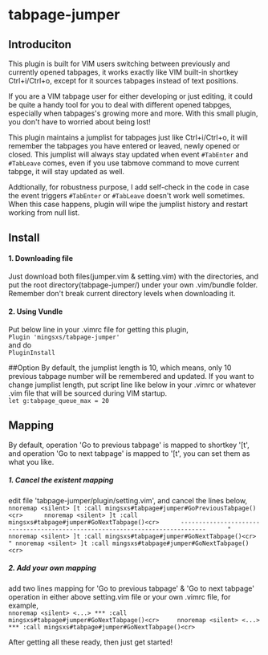 # tabpage-jumper

## Introduciton

This plugin is built for VIM users switching between previously and currently opened tabpages, it works exactly like VIM built-in shortkey Ctrl+i/Ctrl+o, except for it sources tabpages instead of text positions.     
    
If you are a VIM tabpage user for either developing or just editing, it could be quite a handy tool for you to deal with different opened tabpges, especially when tabpages's growing more and more. With this small plugin, you don't have to worried about being lost!    
    
This plugin maintains a jumplist for tabpages just like Ctrl+i/Ctrl+o, it will remember the tabpages you have entered or leaved, newly opened or closed. This jumplist will always stay updated when event `#TabEnter` and `#TabLeave` comes, even if you use tabmove command to move current tabpge, it will stay updated as well.  
    
Addtionally, for robustness purpose, I add self-check in the code in case the event triggers `#TabEnter` or `#TabLeave` doesn't work well sometimes. When this case happens, plugin will wipe the jumplist history and restart working from null list.   

## Install
#### 1. Downloading file
Just download both files(jumper.vim & setting.vim) with the directories, and put the root directory(tabpage-jumper/) under your own .vim/bundle folder. Remember don't break current directory levels when downloading it.

#### 2. Using Vundle
Put below line in your .vimrc file for getting this plugin,   
                                        `Plugin 'mingsxs/tabpage-jumper'`    
and do   
                                        `PluginInstall`   

##Option
By default, the jumplist length is 10, which means, only 10 previous tabpage number will be remembered and updated. If you want to change jumplist length, put script line like below in your .vimrc or whatever .vim file that will be sourced during VIM startup.   
`let g:tabpage_queue_max = 20`

## Mapping
By default, operation 'Go to previous tabpage' is mapped to shortkey '\[t', and operation 'Go to next tabpage' is mapped to '\[t', you can set them as what you like.
##### 1. Cancel the existent mapping
edit file 'tabpage-jumper/plugin/setting.vim', and cancel the lines below,
                        ```
                        nnoremap <silent> [t :call mingsxs#tabpage#jumper#GoPreviousTabpage()<cr>     
                        nnoremap <silent> ]t :call mingsxs#tabpage#jumper#GoNextTabpage()<cr>     
                        -----------------------------------------------------------------------------     
                        " nnoremap <silent> ]t :call mingsxs#tabpage#jumper#GoNextTabpage()<cr>    
                        " nnoremap <silent> ]t :call mingsxs#tabpage#jumper#GoNextTabpage()<cr>    
                        ```

##### 2. Add your own mapping
add two lines mapping for 'Go to previous tabpage' & 'Go to next tabpage' operation in either above setting.vim file or your own .vimrc file, for example,   
                        ```
                        nnoremap <silent> <...> *** :call mingsxs#tabpage#jumper#GoNextTabpage()<cr>    
                        nnoremap <silent> <...> *** :call mingsxs#tabpage#jumper#GoNextTabpage()<cr>    
                        ```

After getting all these ready, then just get started!
